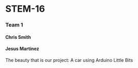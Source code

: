 # STEM-16
### Team 1
#### Chris Smith
#### Jesus Martinez

The beauty that is our project: A car using Arduino Little Bits
